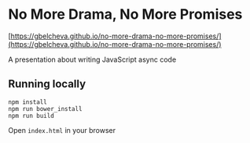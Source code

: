 # No More Drama, No More Promises

[https://gbelcheva.github.io/no-more-drama-no-more-promises/](https://gbelcheva.github.io/no-more-drama-no-more-promises/)

A presentation about writing JavaScript async code

## Running locally

```
npm install
npm run bower_install
npm run build
 ```
Open `index.html` in your browser
